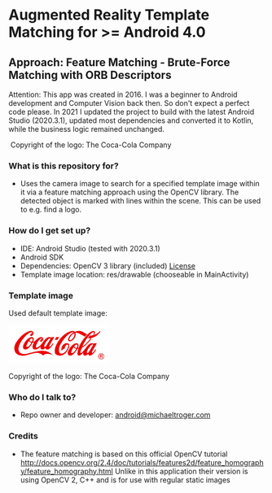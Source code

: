 # Augmented Reality Template Matching for >= Android 4.0
## Approach: Feature Matching - Brute-Force Matching with ORB Descriptors
Attention: This app was created in 2016. I was a beginner to Android development and Computer Vision back then. So don't expect a perfect code please. In 2021 I updated the project to build with the latest Android Studio (2020.3.1), updated most dependencies and converted it to Kotlin, while the business logic remained unchanged.

<img src="/screenshots/demo.gif" alt="" width="800"/>
Copyright of the logo: The Coca-Cola Company

### What is this repository for? ###
* Uses the camera image to search for a specified template image within it via a feature matching approach using the OpenCV library. The detected object is marked with lines within the scene. This can be used to e.g. find a logo.

### How do I get set up? ###
* IDE: Android Studio (tested with 2020.3.1)
* Android SDK
* Dependencies: OpenCV 3 library (included) [License](/opencv-3-4-15/LICENSE)
* Template image location: res/drawable (chooseable in MainActivity)

### Template image ###
Used default template image:

<img src="/app/src/main/res/drawable/coca_cola.bmp" alt="" width="200" />

Copyright of the logo: The Coca-Cola Company

### Who do I talk to? ###
* Repo owner and developer: android@michaeltroger.com

### Credits
* The feature matching is based on this official OpenCV tutorial http://docs.opencv.org/2.4/doc/tutorials/features2d/feature_homography/feature_homography.html Unlike in this application their version is using OpenCV 2, C++ and is for use with regular static images
